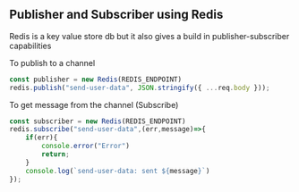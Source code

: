 ## Publisher and Subscriber using Redis

Redis is a key value store db but it also gives a build in publisher-subscriber capabilities


To publish to a channel
```ts
const publisher = new Redis(REDIS_ENDPOINT)
redis.publish("send-user-data", JSON.stringify({ ...req.body }));
```


To get message from the channel (Subscribe)
```ts
const subscriber = new Redis(REDIS_ENDPOINT)
redis.subscribe("send-user-data",(err,message)=>{
    if(err){
        console.error("Error")
        return;
    }
    console.log(`send-user-data: sent ${message}`) 
});
```
